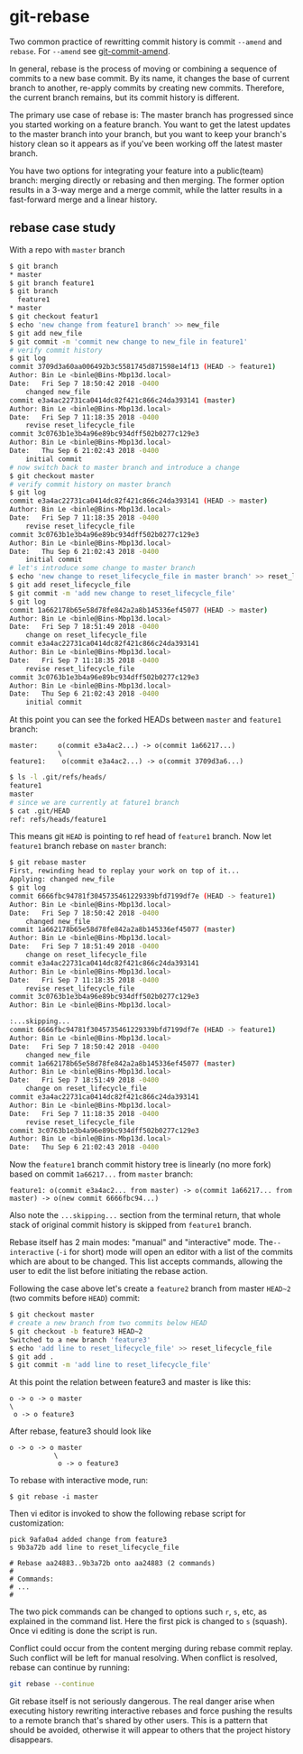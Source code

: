 # git-rebase

Two common practice of rewritting commit history is commit ```--amend``` and ```rebase```. For ```--amend``` see [git-commit-amend](./git-commit-amend.md).

In general, rebase is the process of moving or combining a sequence of commits to a new base commit. By its name, it changes the base of current branch to another, re-apply commits by creating new commits. Therefore, the current branch remains, but its commit history is different.

The primary use case of rebase is: 
The master branch has progressed since you started working on a feature branch. You want to get the latest updates to the master branch into your branch, but you want to keep your branch's history clean so it appears as if you've been working off the latest master branch.

You have two options for integrating your feature into a public(team) branch: merging directly or rebasing and then merging. The former option results in a 3-way merge and a merge commit, while the latter results in a fast-forward merge and a linear history. 

## rebase case study

With a repo with ```master``` branch
```bash
$ git branch
* master
$ git branch feature1
$ git branch
  feature1
* master
$ git checkout featur1
$ echo 'new change from feature1 branch' >> new_file
$ git add new_file
$ git commit -m 'commit new change to new_file in feature1'
# verify commit history
$ git log
commit 3709d3a60aa006492b3c5581745d871598e14f13 (HEAD -> feature1)
Author: Bin Le <binle@Bins-Mbp13d.local>
Date:   Fri Sep 7 18:50:42 2018 -0400
    changed new_file
commit e3a4ac22731ca0414dc82f421c866c24da393141 (master)
Author: Bin Le <binle@Bins-Mbp13d.local>
Date:   Fri Sep 7 11:18:35 2018 -0400
    revise reset_lifecycle_file
commit 3c0763b1e3b4a96e89bc934dff502b0277c129e3
Author: Bin Le <binle@Bins-Mbp13d.local>
Date:   Thu Sep 6 21:02:43 2018 -0400
    initial commit
# now switch back to master branch and introduce a change
$ git checkout master
# verify commit history on master branch
$ git log
commit e3a4ac22731ca0414dc82f421c866c24da393141 (HEAD -> master)
Author: Bin Le <binle@Bins-Mbp13d.local>
Date:   Fri Sep 7 11:18:35 2018 -0400
    revise reset_lifecycle_file
commit 3c0763b1e3b4a96e89bc934dff502b0277c129e3
Author: Bin Le <binle@Bins-Mbp13d.local>
Date:   Thu Sep 6 21:02:43 2018 -0400
    initial commit
# let's introduce some change to master branch
$ echo 'new change to reset_lifecycle_file in master branch' >> reset_lifecycle_file
$ git add reset_lifecycle_file
$ git commit -m 'add new change to reset_lifecycle_file'
$ git log
commit 1a662178b65e58d78fe842a2a8b145336ef45077 (HEAD -> master)
Author: Bin Le <binle@Bins-Mbp13d.local>
Date:   Fri Sep 7 18:51:49 2018 -0400
    change on reset_lifecycle_file
commit e3a4ac22731ca0414dc82f421c866c24da393141
Author: Bin Le <binle@Bins-Mbp13d.local>
Date:   Fri Sep 7 11:18:35 2018 -0400
    revise reset_lifecycle_file
commit 3c0763b1e3b4a96e89bc934dff502b0277c129e3
Author: Bin Le <binle@Bins-Mbp13d.local>
Date:   Thu Sep 6 21:02:43 2018 -0400
    initial commit
```

At this point you can see the forked HEADs between ```master``` and ```feature1``` branch:

```
master:     o(commit e3a4ac2...) -> o(commit 1a66217...)
            \
feature1:    o(commit e3a4ac2...) -> o(commit 3709d3a6...)
```
```bash
$ ls -l .git/refs/heads/
feature1	
master
# since we are currently at fature1 branch
$ cat .git/HEAD
ref: refs/heads/feature1
```

This means git ```HEAD``` is pointing to ref head of ```feature1``` branch.
Now let ```feature1``` branch rebase on ```master``` branch:

```bash
$ git rebase master
First, rewinding head to replay your work on top of it...
Applying: changed new_file
$ git log
commit 6666fbc94781f3045735461229339bfd7199df7e (HEAD -> feature1)
Author: Bin Le <binle@Bins-Mbp13d.local>
Date:   Fri Sep 7 18:50:42 2018 -0400
    changed new_file
commit 1a662178b65e58d78fe842a2a8b145336ef45077 (master)
Author: Bin Le <binle@Bins-Mbp13d.local>
Date:   Fri Sep 7 18:51:49 2018 -0400
    change on reset_lifecycle_file
commit e3a4ac22731ca0414dc82f421c866c24da393141
Author: Bin Le <binle@Bins-Mbp13d.local>
Date:   Fri Sep 7 11:18:35 2018 -0400
    revise reset_lifecycle_file
commit 3c0763b1e3b4a96e89bc934dff502b0277c129e3
Author: Bin Le <binle@Bins-Mbp13d.local>

:...skipping...
commit 6666fbc94781f3045735461229339bfd7199df7e (HEAD -> feature1)
Author: Bin Le <binle@Bins-Mbp13d.local>
Date:   Fri Sep 7 18:50:42 2018 -0400
    changed new_file
commit 1a662178b65e58d78fe842a2a8b145336ef45077 (master)
Author: Bin Le <binle@Bins-Mbp13d.local>
Date:   Fri Sep 7 18:51:49 2018 -0400
    change on reset_lifecycle_file
commit e3a4ac22731ca0414dc82f421c866c24da393141
Author: Bin Le <binle@Bins-Mbp13d.local>
Date:   Fri Sep 7 11:18:35 2018 -0400
    revise reset_lifecycle_file
commit 3c0763b1e3b4a96e89bc934dff502b0277c129e3
Author: Bin Le <binle@Bins-Mbp13d.local>
Date:   Thu Sep 6 21:02:43 2018 -0400
```

Now the ```feature1``` branch commit history tree is linearly (no more fork) based on commit ```1a66217...``` from ```master``` branch:

```
feature1: o(commit e3a4ac2... from master) -> o(commit 1a66217... from master) -> o(new commit 6666fbc94...)
```

Also note the ```...skipping...``` section from the terminal return, that whole stack of original commit history is skipped from ```feature1``` branch.

Rebase itself has 2 main modes: "manual" and "interactive" mode. The```--interactive``` (```-i``` for short) mode will open an editor with a list of the commits which are about to be changed. This list accepts commands, allowing the user to edit the list before initiating the rebase action.

Following the case above let's create a ```feature2``` branch from master ```HEAD~2``` (two commits before ```HEAD```) commit:
```bash
$ git checkout master
# create a new branch from two commits below HEAD
$ git checkout -b feature3 HEAD~2
Switched to a new branch 'feature3'
$ echo 'add line to reset_lifecycle_file' >> reset_lifecycle_file
$ git add .
$ git commit -m 'add line to reset_lifecycle_file'
```

At this point the relation between feature3 and master is like this:
```
o -> o -> o master
\
 o -> o feature3
```
After rebase, feature3 should look like
```
o -> o -> o master
           \
            o -> o feature3
```

To rebase with interactive mode, run:
```
$ git rebase -i master
```

Then vi editor is invoked to show the following rebase script for customization:
```
pick 9afa0a4 added change from feature3
s 9b3a72b add line to reset_lifecycle_file

# Rebase aa24883..9b3a72b onto aa24883 (2 commands)
#
# Commands:
# ...
#
```
The two pick commands can be changed to options such ```r```, ```s```, etc, as explained in the command list.
Here the first pick is changed to ```s``` (squash). Once vi editing is done the script is run. 

Conflict could occur from the content merging during rebase commit replay. Such conflict will be left for manual resolving. When conflict is resolved, rebase can continue by running:
```bash
git rebase --continue
```


Git rebase itself is not seriously dangerous. The real danger arise when executing history rewriting interactive rebases and force pushing the results to a remote branch that's shared by other users. This is a pattern that should be avoided, otherwise it will appear to others that the project history disappears.

